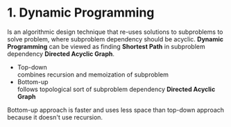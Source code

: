 # 1. Dynamic Programming
Is an algorithmic design technique that re-uses solutions to subproblems to solve problem, where subproblem dependency should be acyclic. **Dynamic Programming** can be viewed as finding **Shortest Path** in subproblem dependency **Directed Acyclic Graph**.

* Top-down  
combines recursion and memoization of subproblem
* Bottom-up  
follows topological sort of subproblem dependency **Directed Acyclic Graph**

Bottom-up approach is faster and uses less space than top-down approach because it doesn't use recursion.
